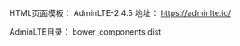 HTML页面模板：
    AdminLTE-2.4.5
    地址：  https://adminlte.io/

AdminLTE目录：
    bower_components
    dist